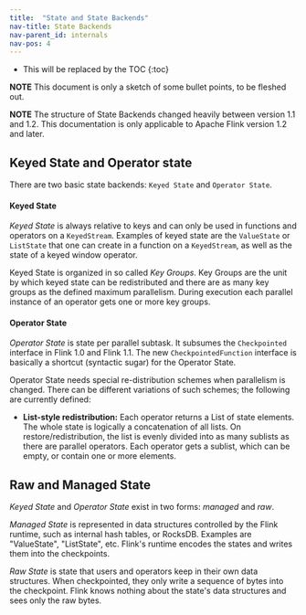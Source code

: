 ```yaml
---
title:  "State and State Backends"
nav-title: State Backends
nav-parent_id: internals
nav-pos: 4
---
```

<!--
Licensed to the Apache Software Foundation (ASF) under one
or more contributor license agreements.  See the NOTICE file
distributed with this work for additional information
regarding copyright ownership.  The ASF licenses this file
to you under the Apache License, Version 2.0 (the
"License"); you may not use this file except in compliance
with the License.  You may obtain a copy of the License at

  http://www.apache.org/licenses/LICENSE-2.0

Unless required by applicable law or agreed to in writing,
software distributed under the License is distributed on an
"AS IS" BASIS, WITHOUT WARRANTIES OR CONDITIONS OF ANY
KIND, either express or implied.  See the License for the
specific language governing permissions and limitations
under the License.
-->

* This will be replaced by the TOC
{:toc}

**NOTE** This document is only a sketch of some bullet points, to be fleshed out.

**NOTE** The structure of State Backends changed heavily between version 1.1 and 1.2. This documentation is only applicable
to Apache Flink version 1.2 and later.


## Keyed State and Operator state

There are two basic state backends: `Keyed State` and `Operator State`.

#### Keyed State

*Keyed State* is always relative to keys and can only be used in functions and operators on a `KeyedStream`.
Examples of keyed state are the `ValueState` or `ListState` that one can create in a function on a `KeyedStream`, as
well as the state of a keyed window operator.

Keyed State is organized in so called *Key Groups*. Key Groups are the unit by which keyed state can be redistributed and
there are as many key groups as the defined maximum parallelism.
During execution each parallel instance of an operator gets one or more key groups.

#### Operator State

*Operator State* is state per parallel subtask. It subsumes the `Checkpointed` interface in Flink 1.0 and Flink 1.1.
The new `CheckpointedFunction` interface is basically a shortcut (syntactic sugar) for the Operator State.

Operator State needs special re-distribution schemes when parallelism is changed. There can be different variations of such
schemes; the following are currently defined:

  - **List-style redistribution:** Each operator returns a List of state elements. The whole state is logically a concatenation of
    all lists. On restore/redistribution, the list is evenly divided into as many sublists as there are parallel operators.
    Each operator gets a sublist, which can be empty, or contain one or more elements.


## Raw and Managed State

*Keyed State* and *Operator State* exist in two forms: *managed* and *raw*.

*Managed State* is represented in data structures controlled by the Flink runtime, such as internal hash tables, or RocksDB.
Examples are "ValueState", "ListState", etc. Flink's runtime encodes the states and writes them into the checkpoints.

*Raw State* is state that users and operators keep in their own data structures. When checkpointed, they only write a sequence of bytes into
the checkpoint. Flink knows nothing about the state's data structures and sees only the raw bytes.

